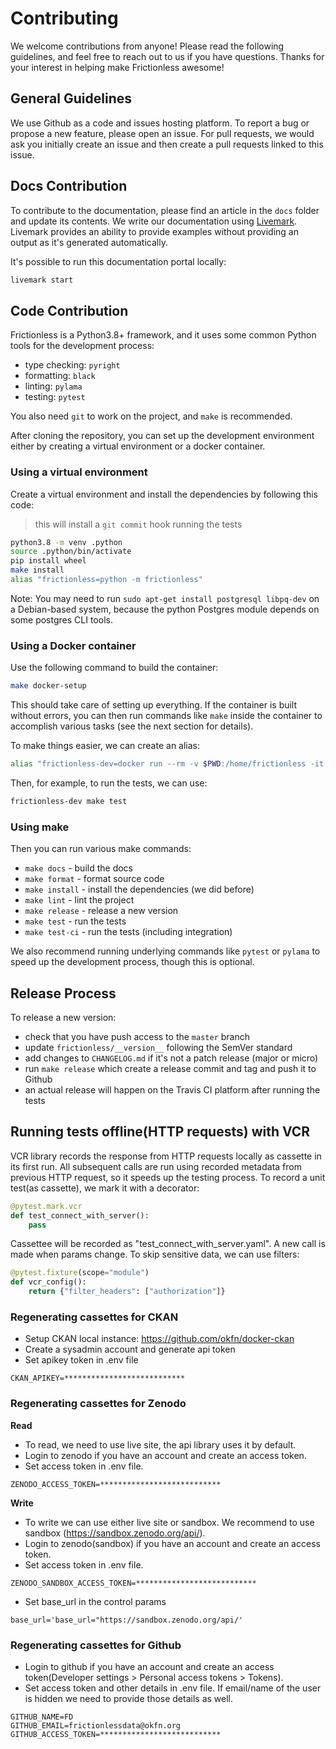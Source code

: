 # Contributing

We welcome contributions from anyone! Please read the following guidelines, and feel free to reach out to us if you have questions. Thanks for your interest in helping make Frictionless awesome!

## General Guidelines

We use Github as a code and issues hosting platform. To report a bug or propose a new feature, please open an issue. For pull requests, we would ask you initially create an issue and then create a pull requests linked to this issue.

## Docs Contribution

To contribute to the documentation, please find an article in the `docs` folder and update its contents. We write our documentation using [Livemark](https://livemark.frictionlessdata.io). Livemark provides an ability to provide examples without providing an output as it's generated automatically.

It's possible to run this documentation portal locally:

```bash tabs=CLI
livemark start
```

## Code Contribution

Frictionless is a Python3.8+ framework, and it uses some common Python tools for the development process:
- type checking: `pyright`
- formatting: `black`
- linting: `pylama`
- testing: `pytest`

You also need `git` to work on the project, and `make` is recommended.

After cloning the repository, you can set up the development environment
either by creating a virtual environment or a docker container.

### Using a virtual environment

Create a virtual environment and install the dependencies by following this code:

> this will install a `git commit` hook running the tests

```bash tabs=CLI
python3.8 -m venv .python
source .python/bin/activate
pip install wheel
make install
alias "frictionless=python -m frictionless"
```

Note: You may need to run `sudo apt-get install postgresql libpq-dev` on a Debian-based system, because the python Postgres module depends on some postgres CLI tools.

### Using a Docker container

Use the following command to build the container:

```bash tabs=CLI
make docker-setup
```

This should take care of setting up everything. If the container is
built without errors, you can then run commands like `make` inside the
container to accomplish various tasks (see the next section for details).

To make things easier, we can create an alias:

```bash tabs=CLI
alias "frictionless-dev=docker run --rm -v $PWD:/home/frictionless -it frictionless-dev"
```

Then, for example, to run the tests, we can use:

```bash tabs=CLI
frictionless-dev make test
```

### Using make

Then you can run various make commands:
- `make docs` - build the docs
- `make format` - format source code
- `make install` - install the dependencies (we did before)
- `make lint` - lint the project
- `make release` - release a new version
- `make test` - run the tests
- `make test-ci` - run the tests (including integration)

We also recommend running underlying commands like `pytest` or `pylama` to speed up the development process, though this is optional.

## Release Process

To release a new version:
- check that you have push access to the `master` branch
- update `frictionless/__version__` following the SemVer standard
- add changes to `CHANGELOG.md` if it's not a patch release (major or micro)
- run `make release` which create a release commit and tag and push it to Github
- an actual release will happen on the Travis CI platform after running the tests

## Running tests offline(HTTP requests) with VCR

VCR library records the response from HTTP requests locally as cassette in its first run. All subsequent calls are run using recorded metadata
from previous HTTP request, so it speeds up the testing process. To record a unit test(as cassette), we mark it with a decorator:

```python
@pytest.mark.vcr
def test_connect_with_server():
	pass
```

Cassettee will be recorded as "test_connect_with_server.yaml". A new call is made when params change. To skip sensitive data,
we can use filters:

```python
@pytest.fixture(scope="module")
def vcr_config():
    return {"filter_headers": ["authorization"]}
```

### Regenerating cassettes for CKAN

- Setup CKAN local instance: https://github.com/okfn/docker-ckan
- Create a sysadmin account and generate api token
- Set apikey token in .env file
```
CKAN_APIKEY=***************************
```
### Regenerating cassettes for Zenodo

**Read**
- To read, we need to use live site, the api library uses it by default.
- Login to zenodo if you have an account and create an access token.
- Set access token in .env file.
```
ZENODO_ACCESS_TOKEN=***************************
```
**Write**
- To write we can use either live site or sandbox. We recommend to use sandbox (https://sandbox.zenodo.org/api/).
- Login to zenodo(sandbox) if you have an account and create an access token.
- Set access token in .env file.
```
ZENODO_SANDBOX_ACCESS_TOKEN=***************************
```
- Set base_url in the control params
```
base_url='base_url="https://sandbox.zenodo.org/api/'
```
### Regenerating cassettes for Github

- Login to github if you have an account and create an access token(Developer settings > Personal access tokens > Tokens).
- Set access token and other details in .env file. If email/name of the user is hidden we need to provide those details as well.
```
GITHUB_NAME=FD
GITHUB_EMAIL=frictionlessdata@okfn.org
GITHUB_ACCESS_TOKEN=***************************
```
